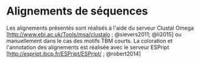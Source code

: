 # Alignements de séquences

Les alignements présentés sont réalisés à l'aide du serveur Clustal Omega
[<http://www.ebi.ac.uk/Tools/msa/clustalo> ; @sievers2011; @li2015] ou
manuellement dans le cas des motifs TBM courts. La coloration et l'annotation
des alignements est réalisée avec le serveur ESPript
[<http://espript.ibcp.fr/ESPript/ESPript/> ; @robert2014]

